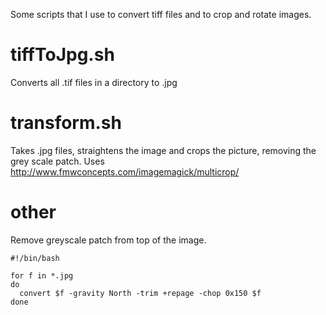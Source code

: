 Some scripts that I use to convert tiff files and to crop and rotate images.

# tiffToJpg.sh
Converts all .tif files in a directory to .jpg

# transform.sh
Takes .jpg files, straightens the image and crops the picture, removing the grey scale patch. Uses http://www.fmwconcepts.com/imagemagick/multicrop/

# other
Remove greyscale patch from top of the image.
```shell
#!/bin/bash

for f in *.jpg
do
  convert $f -gravity North -trim +repage -chop 0x150 $f
done
```
